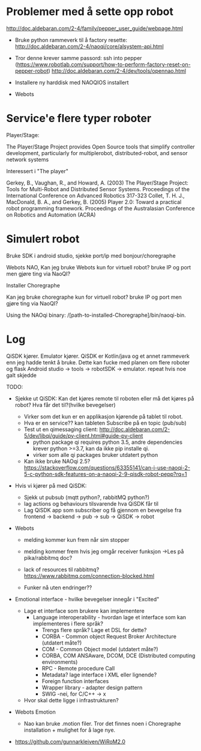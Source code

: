 # Problemer med å sette opp robot
http://doc.aldebaran.com/2-4/family/pepper_user_guide/webpage.html

* Bruke python rammeverk til å factory resette:
http://doc.aldebaran.com/2-4/naoqi/core/alsystem-api.html



* Tror denne krever samme passord:
ssh into pepper (https://www.robotlab.com/support/how-to-perform-factory-reset-on-pepper-robot) http://doc.aldebaran.com/2-4/dev/tools/opennao.html

* Installere ny harddisk med NAOQIOS installert

* Webots



# Service'e flere typer roboter
Player/Stage:

The Player/Stage Project provides Open Source tools that
simplify controller development, particularly for multiplerobot, distributed-robot, and sensor network systems

Interessert i "The player"

Gerkey, B., Vaughan, R., and Howard, A. (2003) The Player/Stage Project: Tools for Multi-Robot and Distributed Sensor Systems. Proceedings of the International Conference on Advanced Robotics 317-323
 Collet, T. H. J., MacDonald, B. A., and Gerkey, B. (2005) Player 2.0: Toward a practical robot programming framework. Proceedings of the Australasian Conference on Robotics and Automation (ACRA)




# Simulert robot

Bruke SDK i android studio, sjekke port/ip med bonjour/choregraphe

Webots NAO, Kan jeg bruke Webots kun for virtuell robot? bruke IP og port men gjøre ting via NaoQI?

Installer Choregraphe

Kan jeg bruke choregraphe kun for virtuell robot? bruke IP og port men gjøre ting via NaoQI?

Using the NAOqi binary: /[path-to-installed-Choregraphe]/bin/naoqi-bin.


# Log
 QiSDK kjører. Emulator kjører. QiSDK er Kotlin/java og et annet rammeverk enn jeg hadde tenkt å bruke. Dette kan fucke med planen om flere roboter og flask
Android studio -> tools -> robotSDK -> emulator. repeat hvis noe galt skjedde


TODO:
* Sjekke ut QiSDK: Kan det kjøres remote til roboten eller må det kjøres på robot? Hva får det til?(hvilke bevegelser)
	* Virker som det kun er en applikasjon kjørende på tablet til robot.
	* Hva er en service?? kan tableten Subscribe på en topic (pub/sub)
	* Test ut en qimessaging client: http://doc.aldebaran.com/2-5/dev/libqi/guide/py-client.html#guide-py-client
		* python package qi requires python 3.5, andre dependencies krever python >=3.7, kan da ikke pip installe qi.
		* virker som alle qi packages bruker utdatert python
	* Kan ikke bruke NAOqi 2.5? https://stackoverflow.com/questions/63355141/can-i-use-naoqi-2-5-c-python-sdk-features-on-a-naoqi-2-9-qisdk-robot-pepp?rq=1
* Hvis vi kjører på med QiSDK:
	* Sjekk ut pubsub (mqtt python?, rabbitMQ python?)
	* lag actions og behaviours tilsvarende hva QiSDK får til
	* Lag QiSDK app som subscriber og få gjennom en bevegelse fra frontend -> backend -> pub -> sub -> QiSDK -> robot

* Webots
	* melding kommer kun frem når sim stopper
	* melding kommer frem hvis jeg omgår receiver funksjon ->Les på pika/rabbitmq doc?

	* lack of resources til rabbitmq? https://www.rabbitmq.com/connection-blocked.html
	* Funker nå uten endringer??

* Emotional interface - hvilke bevegelser innegår i "Excited"
	* Lage et interface som brukere kan implementere
		* Language interoperability - hvordan lage et interface som kan implementeres i flere språk?
			* Trengs flere språk? Lage et DSL for dette?
			* CORBA - Common object Request Broker Architecture (utdatert måte?)
			* COM - Common Object model (utdatert måte?)
			* CORBA, COM ANSAware, DCOM, DCE (Distributed computing environments)
			* RPC - Remote procedure Call
			* Metadata? lage interface i XML eller lignende?
			* Foreign function interfaces
			* Wrapper library - adapter design pattern
			* SWIG -nei, for C/C++ -> x
	* Hvor skal dette ligge i infrastrukturen?

* Webots Emotion
	* Nao kan bruke .motion filer. Tror det finnes noen i Choregraphe installation + mulighet for å lage nye.


* https://github.com/gunnarkleiven/WiRoM2.0






